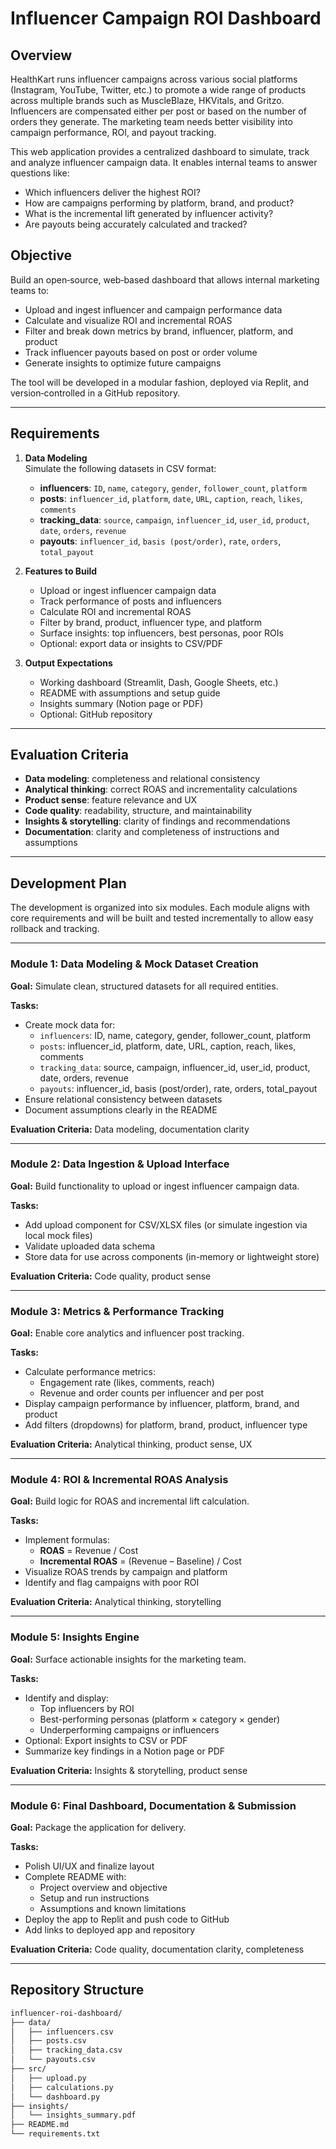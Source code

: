 # Influencer Campaign ROI Dashboard

## Overview

HealthKart runs influencer campaigns across various social platforms (Instagram, YouTube, Twitter, etc.) to promote a wide range of products across multiple brands such as MuscleBlaze, HKVitals, and Gritzo. Influencers are compensated either per post or based on the number of orders they generate. The marketing team needs better visibility into campaign performance, ROI, and payout tracking.

This web application provides a centralized dashboard to simulate, track and analyze influencer campaign data. It enables internal teams to answer questions like:
- Which influencers deliver the highest ROI?
- How are campaigns performing by platform, brand, and product?
- What is the incremental lift generated by influencer activity?
- Are payouts being accurately calculated and tracked?

## Objective

Build an open‑source, web‑based dashboard that allows internal marketing teams to:
- Upload and ingest influencer and campaign performance data
- Calculate and visualize ROI and incremental ROAS
- Filter and break down metrics by brand, influencer, platform, and product
- Track influencer payouts based on post or order volume
- Generate insights to optimize future campaigns

The tool will be developed in a modular fashion, deployed via Replit, and version‑controlled in a GitHub repository.

---

## Requirements

1. **Data Modeling**  
   Simulate the following datasets in CSV format:
   - **influencers**: `ID`, `name`, `category`, `gender`, `follower_count`, `platform`  
   - **posts**: `influencer_id`, `platform`, `date`, `URL`, `caption`, `reach`, `likes`, `comments`  
   - **tracking_data**: `source`, `campaign`, `influencer_id`, `user_id`, `product`, `date`, `orders`, `revenue`  
   - **payouts**: `influencer_id`, `basis (post/order)`, `rate`, `orders`, `total_payout`  

2. **Features to Build**  
   - Upload or ingest influencer campaign data  
   - Track performance of posts and influencers  
   - Calculate ROI and incremental ROAS  
   - Filter by brand, product, influencer type, and platform  
   - Surface insights: top influencers, best personas, poor ROIs  
   - Optional: export data or insights to CSV/PDF  

3. **Output Expectations**  
   - Working dashboard (Streamlit, Dash, Google Sheets, etc.)  
   - README with assumptions and setup guide  
   - Insights summary (Notion page or PDF)  
   - Optional: GitHub repository  

---

## Evaluation Criteria

- **Data modeling**: completeness and relational consistency  
- **Analytical thinking**: correct ROAS and incrementality calculations  
- **Product sense**: feature relevance and UX  
- **Code quality**: readability, structure, and maintainability  
- **Insights & storytelling**: clarity of findings and recommendations  
- **Documentation**: clarity and completeness of instructions and assumptions  

---

## Development Plan

The development is organized into six modules. Each module aligns with core requirements and will be built and tested incrementally to allow easy rollback and tracking.

---

### Module 1: Data Modeling & Mock Dataset Creation

**Goal:** Simulate clean, structured datasets for all required entities.

**Tasks:**
- Create mock data for:
  - `influencers`: ID, name, category, gender, follower_count, platform  
  - `posts`: influencer_id, platform, date, URL, caption, reach, likes, comments  
  - `tracking_data`: source, campaign, influencer_id, user_id, product, date, orders, revenue  
  - `payouts`: influencer_id, basis (post/order), rate, orders, total_payout  
- Ensure relational consistency between datasets  
- Document assumptions clearly in the README  

**Evaluation Criteria:** Data modeling, documentation clarity

---

### Module 2: Data Ingestion & Upload Interface

**Goal:** Build functionality to upload or ingest influencer campaign data.

**Tasks:**
- Add upload component for CSV/XLSX files (or simulate ingestion via local mock files)  
- Validate uploaded data schema  
- Store data for use across components (in-memory or lightweight store)  

**Evaluation Criteria:** Code quality, product sense

---

### Module 3: Metrics & Performance Tracking

**Goal:** Enable core analytics and influencer post tracking.

**Tasks:**
- Calculate performance metrics:
  - Engagement rate (likes, comments, reach)  
  - Revenue and order counts per influencer and per post  
- Display campaign performance by influencer, platform, brand, and product  
- Add filters (dropdowns) for platform, brand, product, influencer type  

**Evaluation Criteria:** Analytical thinking, product sense, UX

---

### Module 4: ROI & Incremental ROAS Analysis

**Goal:** Build logic for ROAS and incremental lift calculation.

**Tasks:**
- Implement formulas:
  - **ROAS** = Revenue / Cost  
  - **Incremental ROAS** = (Revenue – Baseline) / Cost  
- Visualize ROAS trends by campaign and platform  
- Identify and flag campaigns with poor ROI  

**Evaluation Criteria:** Analytical thinking, storytelling

---

### Module 5: Insights Engine

**Goal:** Surface actionable insights for the marketing team.

**Tasks:**
- Identify and display:
  - Top influencers by ROI  
  - Best-performing personas (platform × category × gender)  
  - Underperforming campaigns or influencers  
- Optional: Export insights to CSV or PDF  
- Summarize key findings in a Notion page or PDF  

**Evaluation Criteria:** Insights & storytelling, product sense

---

### Module 6: Final Dashboard, Documentation & Submission

**Goal:** Package the application for delivery.

**Tasks:**
- Polish UI/UX and finalize layout  
- Complete README with:
  - Project overview and objective  
  - Setup and run instructions  
  - Assumptions and known limitations  
- Deploy the app to Replit and push code to GitHub  
- Add links to deployed app and repository  

**Evaluation Criteria:** Code quality, documentation clarity, completeness

---

## Repository Structure

```bash
influencer-roi-dashboard/
├── data/
│   ├── influencers.csv
│   ├── posts.csv
│   ├── tracking_data.csv
│   └── payouts.csv
├── src/
│   ├── upload.py
│   ├── calculations.py
│   └── dashboard.py
├── insights/
│   └── insights_summary.pdf
├── README.md
└── requirements.txt
